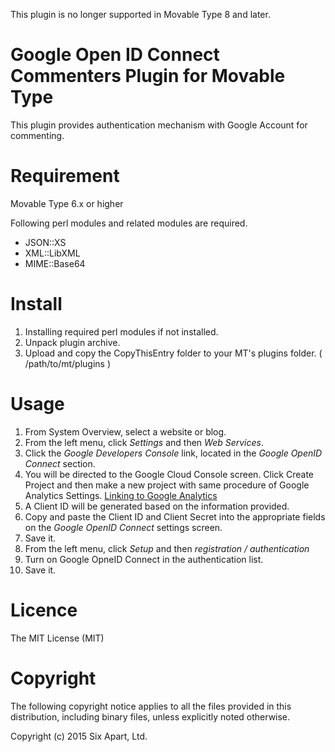 This plugin is no longer supported in Movable Type 8 and later.

# Google Open ID Connect Commenters Plugin for Movable Type

This plugin provides authentication mechanism with Google Account for commenting.


# Requirement

Movable Type 6.x or higher

Following perl modules and related modules are required.

* JSON::XS
* XML::LibXML
* MIME::Base64

# Install

1. Installing required perl modules if not installed.
2. Unpack plugin archive.
3. Upload and copy the CopyThisEntry folder to your MT's plugins folder. ( /path/to/mt/plugins )


# Usage

1. From System Overview, select a website or blog.
2. From the left menu, click *Settings* and then *Web Services*.
3. Click the *Google Developers Console* link, located in the *Google OpenID Connect* section.
4. You will be directed to the Google Cloud Console screen. Click Create Project and then make a new project with same procedure of Google Analytics Settings. [Linking to Google Analytics](https://movabletype.org/documentation/administrator/managing-blogs/settings/google-analytics.html)
5. A Client ID will be generated based on the information provided.
6. Copy and paste the Client ID and Client Secret into the appropriate fields on the *Google OpenID Connect* settings screen.
7. Save it.
8. From the left menu, click *Setup* and then *registration / authentication*
9. Turn on Google OpneID Connect in the authentication list.
10. Save it.

# Licence

The MIT License (MIT)

# Copyright

The following copyright notice applies to all the files provided in this distribution, including binary files, unless explicitly noted otherwise.

Copyright (c) 2015 Six Apart, Ltd.

